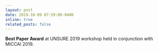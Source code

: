 ```yaml
---
layout: post
date: 2019-10-09 07:59:00-0400
inline: true
related_posts: false
---
```


**Best Paper Award** at UNSURE 2019 workshop held in conjunction with MICCAI 2019.